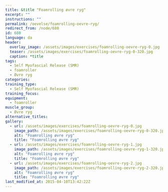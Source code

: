 ```yaml
---
title: &title "Foamrolling øvre ryg"
excerpt: ""
instructions: ""
permalink: /oevelse/foamrolling-oevre-ryg/
redirect_from: /node/680
id: 680
language: da
header:
  overlay_image: /assets/images/exercises/foamrolling-oevre-ryg-0.jpg
  teaser: /assets/images/exercises/foamrolling-oevre-ryg-0-320.jpg
  caption: *title
tags:
  - Self Myofascial Release (SMR)
  - foamroller
  - Øvre ryg
categories:
training_type: 
  - Self Myofascial Release (SMR)
training_focus: 
equipment:
  - foamroller
muscle_group:
  - Øvre ryg
alternative_titles:
gallery:
  - url: /assets/images/exercises/foamrolling-oevre-ryg-0.jpg
    image_path: /assets/images/exercises/foamrolling-oevre-ryg-0-320.jpg
    alt: "Foamrolling øvre ryg"
    title: "Foamrolling øvre ryg"
  - url: /assets/images/exercises/foamrolling-oevre-ryg-1.jpg
    image_path: /assets/images/exercises/foamrolling-oevre-ryg-1-320.jpg
    alt: "Foamrolling øvre ryg"
    title: "Foamrolling øvre ryg"
  - url: /assets/images/exercises/foamrolling-oevre-ryg-2.jpg
    image_path: /assets/images/exercises/foamrolling-oevre-ryg-2-320.jpg
    alt: "Foamrolling øvre ryg"
    title: "Foamrolling øvre ryg"
last_modified_at: 2015-04-10T13:42:22Z
---
```




